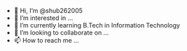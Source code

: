- 👋 Hi, I’m @shub262005
- 👀 I’m interested in ...
- 🌱 I’m currently learning B.Tech in Information Technology
- 💞️ I’m looking to collaborate on ...
- 📫 How to reach me ...

<!---
shub262005/shub262005 is a ✨ special ✨ repository because its `README.md` (this file) appears on your GitHub profile.
You can click the Preview link to take a look at your changes.
--->
